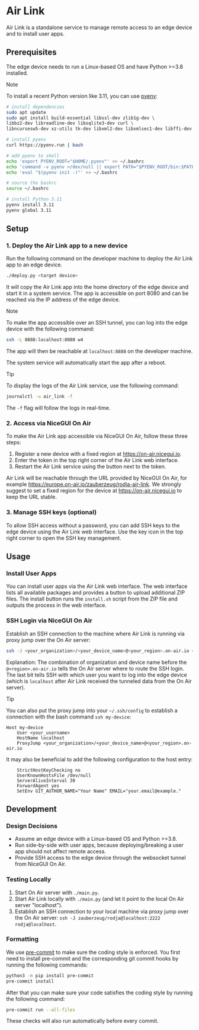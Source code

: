 # Air Link

Air Link is a standalone service to manage remote access to an edge device and to install user apps.

## Prerequisites

The edge device needs to run a Linux-based OS and have Python >=3.8 installed.

> [!NOTE]
> To install a recent Python version like 3.11, you can use [pyenv](https://github.com/pyenv/pyenv):
>
> ```bash
> # install dependencies
> sudo apt update
> sudo apt install build-essential libssl-dev zlib1g-dev \
> libbz2-dev libreadline-dev libsqlite3-dev curl \
> libncursesw5-dev xz-utils tk-dev libxml2-dev libxmlsec1-dev libffi-dev liblzma-dev
>
> # install pyenv
> curl https://pyenv.run | bash
>
> # add pyenv to shell
> echo 'export PYENV_ROOT="$HOME/.pyenv"' >> ~/.bashrc
> echo 'command -v pyenv >/dev/null || export PATH="$PYENV_ROOT/bin:$PATH"' >> ~/.bashrc
> echo 'eval "$(pyenv init -)"' >> ~/.bashrc
>
> # source the bashrc
> source ~/.bashrc
>
> # install Python 3.11
> pyenv install 3.11
> pyenv global 3.11
> ```

## Setup

### 1. Deploy the Air Link app to a new device

Run the following command on the developer machine to deploy the Air Link app to an edge device.

```bash
./deploy.py <target device>
```

It will copy the Air Link app into the home directory of the edge device and start it in a system service.
The app is accessible on port 8080 and can be reached via the IP address of the edge device.

> [!NOTE]
> To make the app accessible over an SSH tunnel, you can log into the edge device with the following command:
>
> ```bash
> ssh -L 8888:localhost:8080 w4
> ```
>
> The app will then be reachable at `localhost:8888` on the developer machine.

The system service will automatically start the app after a reboot.

> [!TIP]
> To display the logs of the Air Link service, use the following command:
>
> ```bash
> journalctl -u air_link -f
> ```
>
> The `-f` flag will follow the logs in real-time.

### 2. Access via NiceGUI On Air

To make the Air Link app accessible via NiceGUI On Air, follow these three steps:

1.  Register a new device with a fixed region at <https://on-air.nicegui.io>.
2.  Enter the token in the top right corner of the Air Link web interface.
3.  Restart the Air Link service using the button next to the token.

Air Link will be reachable through the URL provided by NiceGUI On Air, for example <https://europe.on-air.io/zauberzeug/rodja-air-link>.
We strongly suggest to set a fixed region for the device at <https://on-air.nicegui.io> to keep the URL stable.

### 3. Manage SSH keys (optional)

To allow SSH access without a password, you can add SSH keys to the edge device using the Air Link web interface.
Use the key icon in the top right corner to open the SSH key management.

## Usage

### Install User Apps

You can install user apps via the Air Link web interface.
The web interface lists all available packages and provides a button to upload additional ZIP files.
The install button runs the `install.sh` script from the ZIP file and outputs the process in the web interface.

### SSH Login via NiceGUI On Air

Establish an SSH connection to the machine where Air Link is running via proxy jump over the On Air server:

```bash
ssh -J <your_organization>/<your_device_name>@<your_region>.on-air.io <username_on_device>@localhost
```

Explanation:
The combination of organization and device name before the `@<region>.on-air.io` tells the On Air server where to route the SSH login.
The last bit tells SSH with which user you want to log into the edge device
(which is `localhost` after Air Link received the tunneled data from the On Air server).

> [!TIP]
> You can also put the proxy jump into your `~/.ssh/config` to establish a connection with the bash command `ssh my-device`:
>
> ```
> Host my-device
>     User <your_username>
>     HostName localhost
>     ProxyJump <your_organization>/<your_device_name>@<your_region>.on-air.io
> ```
>
> It may also be beneficial to add the following configuration to the host entry:
>
> ```
>     StrictHostKeyChecking no
>     UserKnownHostsFile /dev/null
>     ServerAliveInterval 30
>     ForwardAgent yes
>     SetEnv GIT_AUTHOR_NAME="Your Name" EMAIL="your.email@example."
> ```

## Development

### Design Decisions

- Assume an edge device with a Linux-based OS and Python >=3.8.
- Run side-by-side with user apps, because deploying/breaking a user app should not affect remote access.
- Provide SSH access to the edge device through the websocket tunnel from NiceGUI On Air.

### Testing Locally

1. Start On Air server with `./main.py`.
2. Start Air Link locally with `./main.py` (and let it point to the local On Air server "localhost").
3. Establish an SSH connection to your local machine via proxy jump over the On Air server: `ssh -J zauberzeug/rodja@localhost:2222 rodja@localhost`.

### Formatting

We use [pre-commit](https://github.com/pre-commit/pre-commit) to make sure the coding style is enforced.
You first need to install pre-commit and the corresponding git commit hooks by running the following commands:

```bash
python3 -m pip install pre-commit
pre-commit install
```

After that you can make sure your code satisfies the coding style by running the following command:

```bash
pre-commit run --all-files
```

These checks will also run automatically before every commit.
